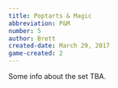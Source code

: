 ```yaml
---
title: Poptarts & Magic
abbreviation: P&M
number: 5
author: Brett
created-date: March 29, 2017
game-created: 2
---
```

Some info about the set TBA.
